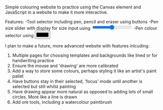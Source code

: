 Simple colouring website to practice using the Canvas element and JavaScript in a website to make it more interactive.

Features: 
-Tool selector including pen, pencil and eraser using buttons
-Pen size slider with display for size input using <input type="range">
-Pen colour selector using <input type ="color">

I plan to make a future, more advanced website with features inlcuding:
1. Multiple pages for choosing templates and backgrounds like lined or for handwriting practice
2. Ensure the mouse and 'drawing' are more calibrated
3. Add a way to store some colours, perhaps styling it like an artist's paint pallet
4. Have buttons stay in their selected, 'focus' mode until another is selected but still whilst painting
5. Have drawing appear more natural as opposed to adding lots of small circles. More like a line is drawn
6. Add ore tools, including a watercolour paintbrush
